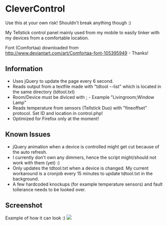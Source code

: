 CleverControl
=============

Use this at your own risk! Shouldn't break anything though :)

My Tellstick control panel mainly used from my mobile to easily tinker with my devices from a comfortable location.

Font (Comfortaa) downloaded from http://www.deviantart.com/art/Comfortaa-font-105395949 - Thanks!

Information
-----------
* Uses jQuery to update the page every 6 second.
* Reads output from a textfile made with "tdtool --list" which is located in the same directory (tdtool.txt)
* Room/Device must be diviced with ; - Example "Livingroom;Window Lamp"
* Reads temperature from sensors (Tellstick Duo) with "fineoffset" protocol. Set ID and location in control.php!
* Optimized for Firefox only at the moment!

Known Issues
------------
* jQuery animation when a device is controlled might get cut because of the auto refresh.
* I currently don't own any dimmers, hence the script might/should not work with them (yet) :) 
* Only updates the tdtool.txt when a device is changed. My current workaround is a cronjob every 15 minutes to update tdtool.txt in the background.
* A few hardcoded knockups (for example temperature sensors) and fault tollerance needs to be looked over.

Screenshot
----------
Example of how it can look :)
<img src="https://fogelholk.se/clevercontrol.png" />

